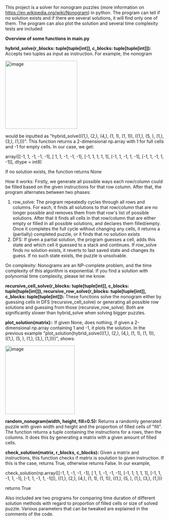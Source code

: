 This project is a solver for nonogram puzzles (more information on https://en.wikipedia.org/wiki/Nonogram) in python. The program can tell if no solution exists and if there are several solutions, it will find only one of them. The program can also plot the solution and several time complexity tests are included

**Overview of some functions in main.py**

**hybrid_solve(r_blocks: tuple[tuple[int]], c_blocks: tuple[tuple[int]]):**
Accepts two tuples as input as instruction. For example, the nonogram

<img width="228" height="216" alt="image" src="https://github.com/user-attachments/assets/a0574108-3fa8-4226-8077-11c6408379d1" />

would be inputted as "hybrid_solve(((1,), (2,), (4,), (1, 1), (1, 1)), ((1,), (5, ), (1,), (3,), (1,)))".
This function returns a 2-dimensional np.array with 1 for full cells and -1 for empty cells. In our case, we get:

array([[-1,  1, -1, -1, -1],
       [ 1,  1, -1, -1, -1],
       [-1,  1,  1,  1,  1],
       [-1,  1, -1,  1, -1],
       [-1,  1, -1,  1, -1]], dtype = int8)

 If no solution exists, the function returns None

 How it works: Firstly, we generate all possible ways each row/column could be filled based on the given instructions for that row column. After that, the program alternates between two phases:
 1. row_solve: The program repeatedly cycles through all rows and columns. For each, it finds all solutions to that row/column that are no longer possible and removes them from that row's list of possible solutions. After that it finds all cells in that row/column that are either empty or filled in all possible solutions, and declares them filled/empty. Once it completes the full cycle without changing any cells, it returns a (partially) completed puzzle, or it finds that no solution exists
 2. DFS: If given a partial solution, the program guesses a cell, adds this state and which cell it guessed to a stack and continues. If row_solve finds no solution exists, it reverts to last saved state and changes its guess. If no such state exists, the puzzle is unsolvable.

On complexity: Nonograms are an NP-complete problem, and the time complexity of this algorithm is exponential. If you find a solution with polynomial time complexity, please let me know.

**recursive_cell_solve(r_blocks: tuple[tuple[int]], c_blocks: tuple[tuple[int]]), recursive_row_solve(r_blocks: tuple[tuple[int]], c_blocks: tuple[tuple[int]]):**
These functions solve the nonogram either by guessing cells in DFS (recursive_cell_solve) or generating all possible row solutions and guessing from those 
(recursive_row_solve). Both are significantly slower than hybrid_solve when solving bigger puzzles.

**plot_solution(matrix):**: If given None, does nothing, if given a 2-dimensional np.array containing 1 and -1, it plots the solution. In the previous example "plot_solution(hybrid_solve(((1,), (2,), (4,), (1, 1), (1, 1)), ((1,), (5, ), (1,), (3,), (1,))))", shows:

<img width="220" height="217.2" alt="image" src="https://github.com/user-attachments/assets/79103424-c645-4800-918e-b318adfa28ed" />

**random_nonogram(width, height, fill=0.5):** Returns a randomly generated puzzle with given width and height and the proportion of filled cells of "fill". The function returns a tuple containing the instructions for a rows, then the columns. It does this by generating a matrix with a given amount of filled cells.

**check_solution(matrix, r_blocks, c_blocks):** Given a matrix and instructions, this function checks if matrix is soulution to given instruction. If this is the case, returns True, otherwise returns False. In our example,

check_solution(np.array([[-1,  1, -1, -1, -1],
       [ 1,  1, -1, -1, -1],
       [-1,  1,  1,  1,  1],
       [-1,  1, -1,  1, -1],
       [-1,  1, -1,  1, -1]]), ((1,), (2,), (4,), (1, 1), (1, 1)), ((1,), (5, ), (1,), (3,), (1,)))
       
returns True

Also included are two programs for comparing time duration of different solution methods with regard to proportion of filled cells or size of solved puzzle. Various parameters that can be tweaked are explained in the comments of the code.
